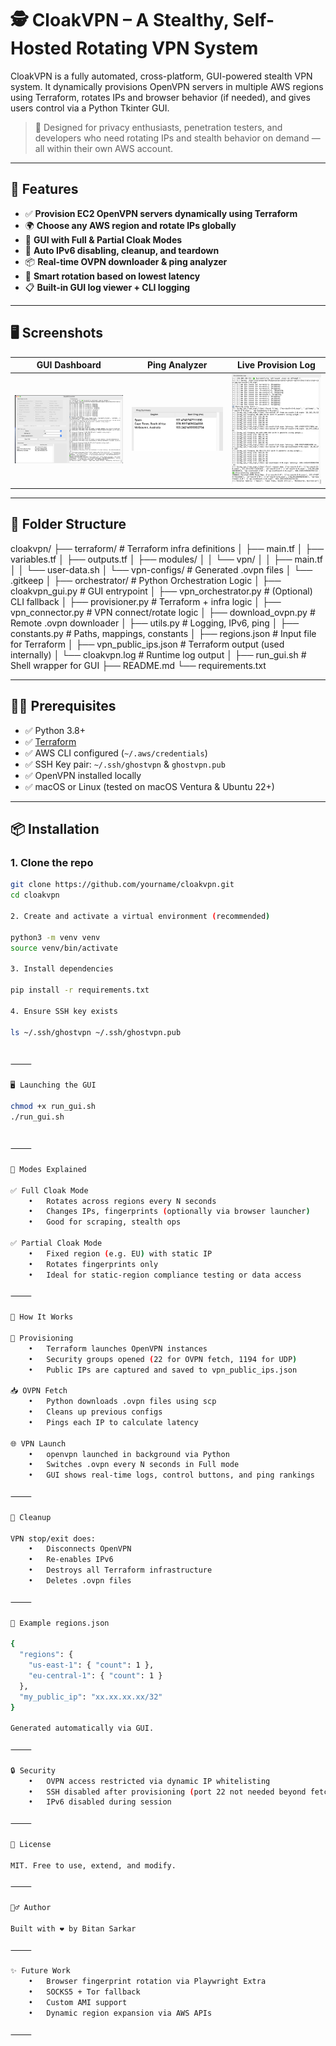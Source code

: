 # 🕵️ CloakVPN – A Stealthy, Self-Hosted Rotating VPN System

CloakVPN is a fully automated, cross-platform, GUI-powered stealth VPN system. It dynamically provisions OpenVPN servers in multiple AWS regions using Terraform, rotates IPs and browser behavior (if needed), and gives users control via a Python Tkinter GUI.

> 🔐 Designed for privacy enthusiasts, penetration testers, and developers who need rotating IPs and stealth behavior on demand — all within their own AWS account.

---

## 🚀 Features

- ✅ **Provision EC2 OpenVPN servers dynamically using Terraform**
- 🌍 **Choose any AWS region and rotate IPs globally**
- 🧭 **GUI with Full & Partial Cloak Modes**
- 🔄 **Auto IPv6 disabling, cleanup, and teardown**
- 📦 **Real-time OVPN downloader & ping analyzer**
- 🧠 **Smart rotation based on lowest latency**
- 📋 **Built-in GUI log viewer + CLI logging**

---

## 🖥️ Screenshots

| GUI Dashboard | Ping Analyzer | Live Provision Log |
| ------------- | ------------- | ------------------ |
| ![UI](docs/screenshot_ui.png) | ![Ping](docs/screenshot_ping.png) | ![Log](docs/screenshot_log.png) |

---

## 📁 Folder Structure

cloakvpn/
├── terraform/                # Terraform infra definitions
│   ├── main.tf
│   ├── variables.tf
│   ├── outputs.tf
│   ├── modules/
│   │   └── vpn/
│   │       ├── main.tf
│   │       └── user-data.sh
│   └── vpn-configs/          # Generated .ovpn files
│       └── .gitkeep
│
├── orchestrator/             # Python Orchestration Logic
│   ├── cloakvpn_gui.py       # GUI entrypoint
│   ├── vpn_orchestrator.py   # (Optional) CLI fallback
│   ├── provisioner.py        # Terraform + infra logic
│   ├── vpn_connector.py      # VPN connect/rotate logic
│   ├── download_ovpn.py      # Remote .ovpn downloader
│   ├── utils.py              # Logging, IPv6, ping
│   ├── constants.py          # Paths, mappings, constants
│   ├── regions.json          # Input file for Terraform
│   ├── vpn_public_ips.json   # Terraform output (used internally)
│   └── cloakvpn.log          # Runtime log output
│
├── run_gui.sh                # Shell wrapper for GUI
├── README.md
└── requirements.txt

---

## 🧑‍💻 Prerequisites

- ✅ Python 3.8+
- ✅ [Terraform](https://developer.hashicorp.com/terraform/install)
- ✅ AWS CLI configured (`~/.aws/credentials`)
- ✅ SSH Key pair: `~/.ssh/ghostvpn` & `ghostvpn.pub`
- ✅ OpenVPN installed locally
- ✅ macOS or Linux (tested on macOS Ventura & Ubuntu 22+)

---

## 📦 Installation

### 1. Clone the repo

```bash
git clone https://github.com/yourname/cloakvpn.git
cd cloakvpn

2. Create and activate a virtual environment (recommended)

python3 -m venv venv
source venv/bin/activate

3. Install dependencies

pip install -r requirements.txt

4. Ensure SSH key exists

ls ~/.ssh/ghostvpn ~/.ssh/ghostvpn.pub


⸻

🖥️ Launching the GUI

chmod +x run_gui.sh
./run_gui.sh


⸻

🧭 Modes Explained

✅ Full Cloak Mode
	•	Rotates across regions every N seconds
	•	Changes IPs, fingerprints (optionally via browser launcher)
	•	Good for scraping, stealth ops

✅ Partial Cloak Mode
	•	Fixed region (e.g. EU) with static IP
	•	Rotates fingerprints only
	•	Ideal for static-region compliance testing or data access

⸻

🔧 How It Works

🔨 Provisioning
	•	Terraform launches OpenVPN instances
	•	Security groups opened (22 for OVPN fetch, 1194 for UDP)
	•	Public IPs are captured and saved to vpn_public_ips.json

📥 OVPN Fetch
	•	Python downloads .ovpn files using scp
	•	Cleans up previous configs
	•	Pings each IP to calculate latency

🌐 VPN Launch
	•	openvpn launched in background via Python
	•	Switches .ovpn every N seconds in Full mode
	•	GUI shows real-time logs, control buttons, and ping rankings

⸻

🧼 Cleanup

VPN stop/exit does:
	•	Disconnects OpenVPN
	•	Re-enables IPv6
	•	Destroys all Terraform infrastructure
	•	Deletes .ovpn files

⸻

🧪 Example regions.json

{
  "regions": {
    "us-east-1": { "count": 1 },
    "eu-central-1": { "count": 1 }
  },
  "my_public_ip": "xx.xx.xx.xx/32"
}

Generated automatically via GUI.

⸻

🔒 Security
	•	OVPN access restricted via dynamic IP whitelisting
	•	SSH disabled after provisioning (port 22 not needed beyond fetch)
	•	IPv6 disabled during session

⸻

📜 License

MIT. Free to use, extend, and modify.

⸻

🙋‍♂️ Author

Built with ❤️ by Bitan Sarkar

⸻

✨ Future Work
	•	Browser fingerprint rotation via Playwright Extra
	•	SOCKS5 + Tor fallback
	•	Custom AMI support
	•	Dynamic region expansion via AWS APIs

⸻
